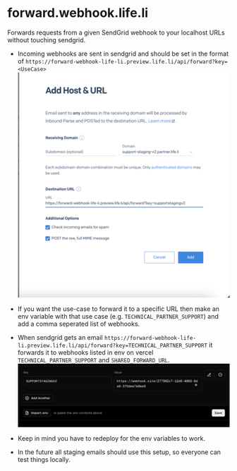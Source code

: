 # forward.webhook.life.li

Forwards requests from a given SendGrid webhook to your localhost URLs without touching sendgrid.

- Incoming webhooks are sent in sendgrid and should be set in the format of `https://forward-webhook-life-li.preview.life.li/api/forward?key=<UseCase>`
  ![Alt text](img/sendgridsetup.png?raw=true "SendGrid Setup")

- If you want the use-case to forward it to a specific URL then make an env variable with that use case (e.g. `TECHNICAL_PARTNER_SUPPORT`) and add a comma seperated list of webhooks.
- When sendgrid gets an email `https://forward-webhook-life-li.preview.life.li/api/forward?key=TECHNICAL_PARTNER_SUPPORT` it forwards it to webhooks listed in env on vercel `TECHNICAL_PARTNER_SUPPORT` and `SHARED_FORWARD_URL`.
  ![Alt text](img/vercelsetup.png?raw=true "Vecel Setup")

- Keep in mind you have to redeploy for the env variables to work.
- In the future all staging emails should use this setup, so everyone can test things locally.
